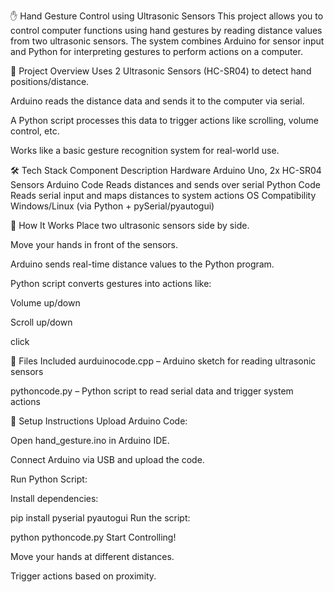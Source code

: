✋ Hand Gesture Control using Ultrasonic Sensors
This project allows you to control computer functions using hand gestures by reading distance values from two ultrasonic sensors. The system combines Arduino for sensor input and Python for interpreting gestures to perform actions on a computer.

🎯 Project Overview
Uses 2 Ultrasonic Sensors (HC-SR04) to detect hand positions/distance.

Arduino reads the distance data and sends it to the computer via serial.

A Python script processes this data to trigger actions like scrolling, volume control, etc.

Works like a basic gesture recognition system for real-world use.

🛠️ Tech Stack
Component	Description
Hardware	Arduino Uno, 2x HC-SR04 Sensors
Arduino Code	Reads distances and sends over serial
Python Code	Reads serial input and maps distances to system actions
OS Compatibility	Windows/Linux (via Python + pySerial/pyautogui)

🔧 How It Works
Place two ultrasonic sensors side by side.

Move your hands in front of the sensors.

Arduino sends real-time distance values to the Python program.

Python script converts gestures into actions like:

Volume up/down

Scroll up/down

 click

📁 Files Included
aurduinocode.cpp – Arduino sketch for reading ultrasonic sensors

pythoncode.py – Python script to read serial data and trigger system actions

🚀 Setup Instructions
Upload Arduino Code:

Open hand_gesture.ino in Arduino IDE.

Connect Arduino via USB and upload the code.

Run Python Script:

Install dependencies:

pip install pyserial pyautogui
Run the script:

python pythoncode.py
Start Controlling!

Move your hands at different distances.

Trigger actions based on proximity.
